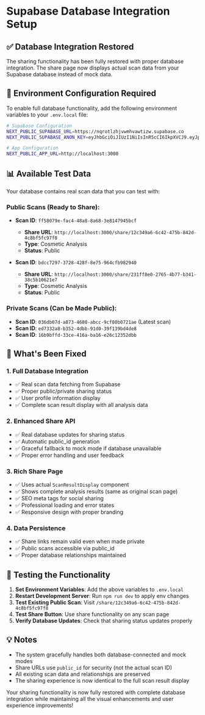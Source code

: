 # Supabase Database Integration Setup

## ✅ Database Integration Restored

The sharing functionality has been fully restored with proper database integration. The share page now displays actual scan data from your Supabase database instead of mock data.

## 🔧 Environment Configuration Required

To enable full database functionality, add the following environment variables to your `.env.local` file:

```bash
# Supabase Configuration
NEXT_PUBLIC_SUPABASE_URL=https://nqrotlzhjvwmhvawtizw.supabase.co
NEXT_PUBLIC_SUPABASE_ANON_KEY=eyJhbGciOiJIUzI1NiIsInR5cCI6IkpXVCJ9.eyJpc3MiOiJzdXBhYmFzZSIsInJlZiI6Im5xcm90bHpoanZ3bWh2YXd0aXp3Iiwicm9sZSI6ImFub24iLCJpYXQiOjE3NDg2OTY4MzMsImV4cCI6MjA2NDI3MjgzM30.LI0ozjUk6ySb5lSeo7o7ql9Foy0xj7trgDPEywEuZMk

# App Configuration  
NEXT_PUBLIC_APP_URL=http://localhost:3000
```

## 📊 Available Test Data

Your database contains real scan data that you can test with:

### Public Scans (Ready to Share):
- **Scan ID**: `ff58079e-fac4-48a8-8a68-3e8147945bcf`
  - **Share URL**: `http://localhost:3000/share/12c349a6-6c42-475b-842d-4c8bf5fc97f8`
  - **Type**: Cosmetic Analysis
  - **Status**: Public

- **Scan ID**: `bdcc7297-3728-428f-8e75-964cfb982940`
  - **Share URL**: `http://localhost:3000/share/231ff8e0-2765-4b77-b341-38c5b10621e7`
  - **Type**: Cosmetic Analysis  
  - **Status**: Public

### Private Scans (Can be Made Public):
- **Scan ID**: `036db07d-a873-4680-abcc-9cf80b0721ae` (Latest scan)
- **Scan ID**: `ed7332a8-b352-4dbb-91d0-39f139bd4de8`
- **Scan ID**: `16b9bffd-33ce-416a-ba16-e26c12352dbb`

## 🚀 What's Been Fixed

### 1. **Full Database Integration**
- ✅ Real scan data fetching from Supabase
- ✅ Proper public/private sharing status 
- ✅ User profile information display
- ✅ Complete scan result display with all analysis data

### 2. **Enhanced Share API** 
- ✅ Real database updates for sharing status
- ✅ Automatic public_id generation
- ✅ Graceful fallback to mock mode if database unavailable
- ✅ Proper error handling and user feedback

### 3. **Rich Share Page**
- ✅ Uses actual `ScanResultDisplay` component
- ✅ Shows complete analysis results (same as original scan page)
- ✅ SEO meta tags for social sharing
- ✅ Professional loading and error states
- ✅ Responsive design with proper branding

### 4. **Data Persistence**
- ✅ Share links remain valid even when made private
- ✅ Public scans accessible via public_id
- ✅ Proper database relationships maintained

## 🔗 Testing the Functionality

1. **Set Environment Variables**: Add the above variables to `.env.local`
2. **Restart Development Server**: Run `npm run dev` to apply env changes
3. **Test Existing Public Scan**: Visit `/share/12c349a6-6c42-475b-842d-4c8bf5fc97f8`
4. **Test Share Button**: Use share functionality on any scan page
5. **Verify Database Updates**: Check that sharing status updates properly

## 💡 Notes

- The system gracefully handles both database-connected and mock modes
- Share URLs use `public_id` for security (not the actual scan ID)
- All existing scan data and relationships are preserved
- The sharing experience is now identical to the full scan result display

Your sharing functionality is now fully restored with complete database integration while maintaining all the visual enhancements and user experience improvements! 
